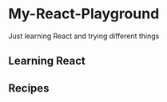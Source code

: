 # My-React-Playground
Just learning React and trying different things

## Learning React




## Recipes
